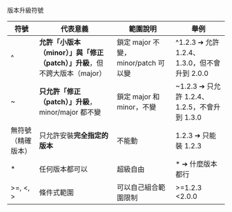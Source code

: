 
版本升級符號

| **符號**    | **代表意義**                                       | **範圍說明**                    | **舉例**                              |
| --------- | ---------------------------------------------- | --------------------------- | ----------------------------------- |
| ^         | **允許「小版本（minor）」與「修正（patch）」升級**，但不跨大版本（major） | 鎖定 major 不變，minor/patch 可以變 | ^1.2.3 ➔ 允許 1.2.4、1.3.0，但不會升到 2.0.0 |
| ~         | **只允許「修正（patch）」升級**，minor/major 都不變           | 鎖定 major 和 minor，不變         | ~1.2.3 ➔ 只允許 1.2.4、1.2.5，不會升到 1.3.0 |
| 無符號（精確版本） | 只允許安裝**完全指定的版本**                               | 不能動                         | 1.2.3 ➔ 只能裝 1.2.3                   |
| *         | 任何版本都可以                                        | 超級自由                        | * ➔ 什麼版本都行                          |
| >=, <, >  | 條件式範圍                                          | 可以自己組合範圍限制                  | >=1.2.3 <2.0.0                      |